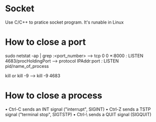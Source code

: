 # Socket
Use C/C++ to pratice socket program. It's runable in Linux

# How to close a port
sudo netstat -ap | grep :<port_number>
--> tcp  0  0 *:8000   *:* LISTEN  4683/procHoldingPort
--> protocol  IPAddr:port   *:* LISTEN  pid/name_of_process

kill  <pid>
or kill -9 <pid>
--> kill -9 4683 

# How to close a process
• Ctrl-C sends an INT signal ("interrupt", SIGINT)
• Ctrl-Z sends a TSTP signal ("terminal stop", SIGTSTP)
• Ctrl-\ sends a QUIT signal (SIGQUIT)